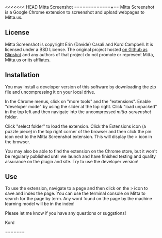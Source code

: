 <<<<<<< HEAD
Mitta Screenshot
=============+==
Mitta Screenshot is a Google Chrome extension to screenshot and upload webpages to Mitta.us.

License
-------
Mitta Screenshot is copyright Erin (Davide) Casali and Kord Campbell. It is licensed under a BSD License. The original project hosted [on Github as Blipshot](https://github.com/folletto) and any authors of that project do not promote or represent Mitta, Mitta.us or its affliates.

Installation
------------
You may install a developer version of this software by downloading the zip file and uncompressing it on your local drive.

In the Chrome menus, click on "more tools" and the "extensions". Enable "developer mode" by using the slider at the top right. Click "load unpacked" in the top left and then navigate into the uncompressed *mitta-screenshot* folder.


Click "select folder" to load the extension. Click the Extensions icon (a puzzle piece) in the top right corner of the browser and then click the pin icon next to the Mitta Screenshot extension. This will display the > icon in the browser.

You may also be able to find the extension on the Chrome store, but it won't be regularly published until we launch and have finished testing and quality assurance on the plugin and site. Try to use the developer version!

Use
---
To use the extension, navigate to a page and then click on the > icon to save and index the page. You can use the terminal console on Mitta to search for the page by term. Any word found on the page by the machine learning model will be in the index!

Please let me know if you have any questions or suggstions!

Kord 


=======
